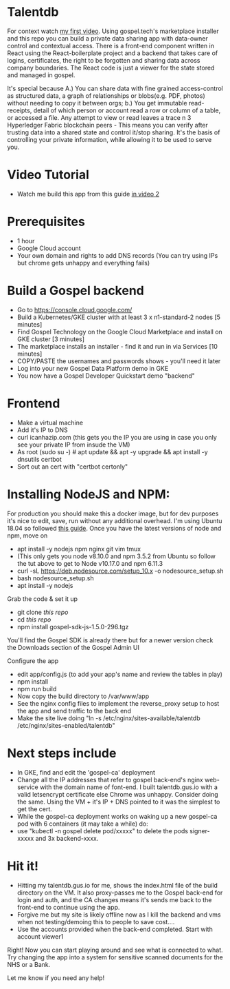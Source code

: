 # Talentdb
For context watch [my first video](https://storage.googleapis.com/talentdb-gospel-demo/Gospel%20Devrel%20Video1%20-%20GCP%20Marketplace%2CGDQ%20and%20Demo.mp4). Using gospel.tech's marketplace installer and this repo you can build a private data sharing app with data-owner control and contextual access. There is a front-end component written in React using the React-boilerplate project and a backend that takes care of logins, certificates, the right to be forgotten and sharing data across company boundaries. The React code is just a viewer for the state stored and managed in gospel. 

It's special because A.) You can share data with fine grained access-control as structured data, a graph of relationships or blobs(e.g. PDF, photos) without needing to copy it between orgs; b.) You get immutable read-receipts, detail of which person or account read a row or column of a table, or accessed a file. Any attempt to view or read leaves a trace n 3 Hyperledger Fabric blockchain peers - This means you can verify after trusting data into a shared state and control it/stop sharing. It's the basis of controlling your private information, while allowing it to be used to serve you.

# Video Tutorial
* Watch me build this app from this guide [in video 2](https://storage.googleapis.com/talentdb-gospel-demo/Gospel%20Devrel%20Video2%20-%20Building%20your%20own%20talentdb.mp4)

# Prerequisites
* 1 hour 
* Google Cloud account
* Your own domain and rights to add DNS records (You can try using IPs but chrome gets unhappy and everything fails)

# Build a Gospel backend
* Go to https://console.cloud.google.com/
* Build a Kubernetes/GKE cluster with at least 3 x n1-standard-2 nodes [5 minutes]
* Find Gospel Technology on the Google Cloud Marketplace and install on GKE cluster [3 minutes]
* The marketplace installs an installer - find it and run in via Services [10 minutes]
* COPY/PASTE the usernames and passwords shows - you'll need it later
* Log into your new Gospel Data Platform demo in GKE
* You now have a Gospel Developer Quickstart demo "backend"

# Frontend
* Make a virtual machine
* Add it's IP to DNS
* curl icanhazip.com (this gets you the IP you are using in case you only see your private IP from insude the VM)
* As root (sudo su -) # apt update && apt -y upgrade && apt install -y dnsutils certbot
* Sort out an cert with "certbot certonly"

# Installing NodeJS and NPM:

For production you should make this a docker image, but for dev purposes it's nice to edit, save, run without any additional overhead. I'm using Ubuntu 18.04 so followed [this guide](https://www.digitalocean.com/community/tutorials/how-to-install-node-js-on-ubuntu-18-04). Once you have the latest versions of node and npm, move on
*  apt install -y nodejs npm nginx git vim tmux
* (This only gets you node v8.10.0 and npm 3.5.2 from Ubuntu so follow the tut above to get to Node v10.17.0 and npm 6.11.3
*  curl -sL https://deb.nodesource.com/setup_10.x -o nodesource_setup.sh
*  bash nodesource_setup.sh
*  apt install -y nodejs

Grab the code & set it up

* git clone _this repo_
* cd _this repo_
* npm install gospel-sdk-js-1.5.0-296.tgz

You'll find the Gospel SDK is already there but for a newer version check the Downloads section of the Gospel Admin UI

Configure the app
* edit app/config.js (to add your app's name and review the tables in play)
* npm install
* npm run build
* Now copy the build directory to /var/www/app
* See the nginx config files to implement the reverse_proxy setup to host the app and send traffic to the back end
* Make the site live doing "ln -s /etc/nginx/sites-available/talentdb /etc/nginx/sites-enabled/talentdb"

# Next steps include
* In GKE, find and edit the 'gospel-ca' deployment
* Change all the IP addresses that refer to gospel back-end's nginx web-service with the domain name of font-end. I built talentdb.gus.io with a valid letsencrypt certificate else Chrome was unhappy. Consider doing the same. Using the VM + it's IP + DNS pointed to it was the simplest to get the cert.
* While the gospel-ca deployment works on waking up a new gospel-ca pod with 6 containers (it may take a while) do:
*   use "kubectl -n gospel delete pod/xxxxx" to delete the pods signer-xxxxx and 3x backend-xxxx. 


# Hit it!
* Hitting my talentdb.gus.io for me, shows the index.html file of the build directory on the VM. It also proxy-passes me to the Gospel back-end for login and auth, and the CA changes means it's sends me back to the front-end to continue using the app. 
* Forgive me but my site is likely offline now as I kill the backend and vms when not testing/demoing this to people to save cost....
* Use the accounts provided when the back-end completed. Start with account viewer1

Right! 
Now you can start playing around and see what is connected to what. Try changing the app into a system for sensitive scanned documents for the NHS or a Bank.

Let me know if you need any help!
